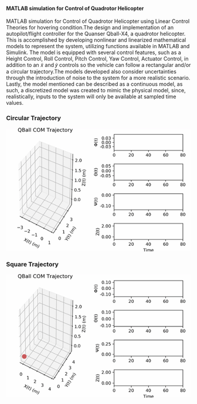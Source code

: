 #### MATLAB simulation for Control of Quadrotor Helicopter

MATLAB simulation for Control of Quadrotor Helicopter using Linear Control Theories for hovering condition.The design and implementation of an autopilot/flight controller for the Quanser Qball-X4, a quadrotor helicopter. This is accomplished by developing nonlinear and linearized mathematical models to represent the system, utilizing functions available in MATLAB and Simulink. The model is equipped with several control features, such as a Height Control, Roll Control, Pitch Control, Yaw Control, Actuator Control, in addition to an 𝑥̇ and 𝑦̇ controls so the vehicle can follow a rectangular and/or a circular trajectory.The models developed also consider uncertainties through the introduction of noise to the system for a more realistic scenario. Lastly, the model mentioned can be described as a continuous model, as such, a discretized model was created to mimic the physical model, since, realistically, inputs to the system will only be available at sampled time values.


### Circular Trajectory
![](https://github.com/chainspark/QBall_QuadRotor_Helicopter/blob/main/Circle.gif)



### Square Trajectory
![](https://github.com/chainspark/QBall_QuadRotor_Helicopter/blob/main/Square.gif)

